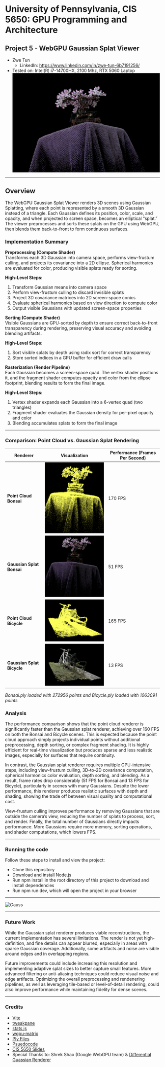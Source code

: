 # University of Pennsylvania, CIS 5650: GPU Programming and Architecture
## Project 5 - WebGPU Gaussian Splat Viewer
* Zwe Tun
  * LinkedIn: https://www.linkedin.com/in/zwe-tun-6b7191256/
* Tested on: Intel(R) i7-14700HX, 2100 Mhz, RTX 5060 Laptop
![Gauss](images/bonsai.png)




---

## Overview  
The WebGPU Gaussian Splat Viewer renders 3D scenes using Gaussian Splatting, where each point is represented by a smooth 3D Gaussian instead of a triangle. Each Gaussian defines its position, color, scale, and opacity, and when projected to screen space, becomes an elliptical “splat.” The viewer preprocesses and sorts these splats on the GPU using WebGPU, then blends them back-to-front to form continuous surfaces. 




### Implementation Summary  

**Preprocessing (Compute Shader)**  
   Transforms each 3D Gaussian into camera space, performs view-frustum culling, and projects its covariance into a 2D ellipse. Spherical harmonics are evaluated for color, producing visible splats ready for sorting.
   
   **High-Level Steps:**  
   1. Transform Gaussian means into camera space  
   2. Perform view-frustum culling to discard invisible splats  
   3. Project 3D covariance matrices into 2D screen-space conics  
   4. Evaluate spherical harmonics based on view direction to compute color  
   5. Output visible Gaussians with updated screen-space properties  



**Sorting (Compute Shader)**  
   Visible Gaussians are GPU-sorted by depth to ensure correct back-to-front transparency during rendering, preserving visual accuracy and avoiding blending artifacts.
   
   **High-Level Steps:**  
   1. Sort visible splats by depth using radix sort for correct transparency  
   2. Store sorted indices in a GPU buffer for efficient draw calls  


**Rasterization (Render Pipeline)**  
   Each Gaussian becomes a screen-space quad. The vertex shader positions it, and the fragment shader computes opacity and color from the ellipse footprint, blending results to form the final image.
   
   **High-Level Steps:**  
   1. Vertex shader expands each Gaussian into a 6-vertex quad (two triangles)  
   2. Fragment shader evaluates the Gaussian density for per-pixel opacity and color  
   3. Blending accumulates splats to form the final image  

---

### Comparison: Point Cloud vs. Gaussian Splat Rendering  

| Renderer | Visualization | Performance (Frames Per Second) |
|-----------|----------------|--------------|
| **Point Cloud Bonsai** | <img src="images/bonsai_point.png" width="300"/> | 170 FPS
| **Gaussian Splat Bonsai** | <img src="images/bonsai1.png" width="300"/> | 51 FPS
| **Point Cloud Bicycle** | <img src="images/bicycle_point.png" width="300"/> | 165 FPS
| **Gaussian Splat Bicycle**  | <img src="images/bicycle.png" width="300"/> | 13 FPS

*Bonsai.ply loaded with 272956 points and Bicycle.ply loaded with 1063091 points*

### Analysis

The performance comparison shows that the point cloud renderer is significantly faster than the Gaussian splat renderer, achieving over 160 FPS on both the Bonsai and Bicycle scenes. This is expected because the point cloud approach simply projects individual points without additional preprocessing, depth sorting, or complex fragment shading. It is highly efficient for real-time visualization but produces sparse and less realistic images, especially for surfaces that require continuity.

In contrast, the Gaussian splat renderer requires multiple GPU-intensive steps, including view-frustum culling, 3D-to-2D covariance computation, spherical harmonics color evaluation, depth sorting, and blending. As a result, frame rates drop considerably (51 FPS for Bonsai and 13 FPS for Bicycle), particularly in scenes with many Gaussians. Despite the lower performance, this renderer produces realistic surfaces with depth and shading, showing the trade off between visual quality and computational cost.

View-frustum culling improves performance by removing Gaussians that are outside the camera’s view, reducing the number of splats to process, sort, and render. Finally, the total number of Gaussians directly impacts performance. More Gaussians require more memory, sorting operations, and shader computations, which lowers FPS. 

---

### Running the code
Follow these steps to install and view the project:

- Clone this repository
- Download and install Node.js
- Run npm install in the root directory of this project to download and install dependencies
- Run npm run dev, which will open the project in your browser

---

![Gauss](images/cover4.gif)

---

### Future Work  

While the Gaussian splat renderer produces viable reconstructions, the current implementation has several limitations. The render is not yet high-definition, and fine details can appear blurred, especially in areas with sparse Gaussian coverage. Additionally, some artifacts and noise are visible around edges and in overlapping regions.

Future improvements could include increasing this resolution and implementing adaptive splat sizes to better capture small features. More advanced filtering or anti-aliasing techniques could reduce visual noise and edge artifacts. Optimizing the overall preprocessing and rendenering pipelines, as well as leveraging tile-based or level-of-detail rendering, could also improve performance while maintaining fidelity for dense scenes.

---

### Credits

- [Vite](https://vitejs.dev/)
- [tweakpane](https://tweakpane.github.io/docs//v3/monitor-bindings/)
- [stats.js](https://github.com/mrdoob/stats.js)
- [wgpu-matrix](https://github.com/greggman/wgpu-matrix)
- [Ply Files](https://drive.google.com/drive/folders/1Fz0QhyDU12JTsl2e7umGi5iy_V9drrIW)
- [Psuedocode](https://github.com/kwea123/gaussian_splatting_notes)
- [CIS 5650 Slides](https://docs.google.com/presentation/d/17vKC9Vo7QuMcKhkE_xCy7FOfXo-s8re1TiW0SjahBX8/edit?slide=id.p#slide=id.p)
- Special Thanks to: Shrek Shao (Google WebGPU team) & [Differential Guassian Renderer](https://github.com/graphdeco-inria/diff-gaussian-rasterization)
